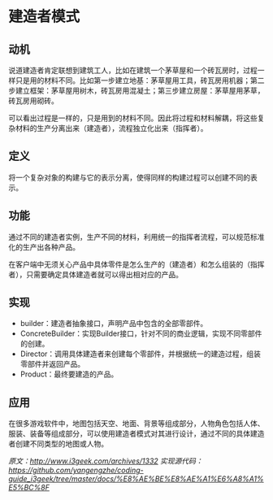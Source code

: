 # 建造者模式
## 动机

说道建造者肯定联想到建筑工人，比如在建筑一个茅草屋和一个砖瓦房时，过程一样只是用的材料不同。比如第一步建立地基：茅草屋用工具，砖瓦房用机器；第二步建立框架：茅草屋用树木，砖瓦房用混凝土；第三步建立房屋：茅草屋用茅草，砖瓦房用砌砖。

可以看出过程是一样的，只是用到的材料不同。因此将过程和材料解耦，将这些复杂材料的生产分离出来（建造者），流程独立化出来（指挥者）。

## 定义

将一个复杂对象的构建与它的表示分离，使得同样的构建过程可以创建不同的表示。

## 功能

通过不同的建造者实例，生产不同的材料，利用统一的指挥者流程，可以规范标准化的生产出各种产品。

在客户端中无须关心产品中具体零件是怎么生产的（建造者）和怎么组装的（指挥者），只需要确定具体建造者就可以得出相对应的产品。

## 实现


- builder：建造者抽象接口，声明产品中包含的全部零部件。
- ConcreteBuilder：实现Builder接口，针对不同的商业逻辑，实现不同零部件的创建。 
- Director：调用具体建造者来创建每个零部件，并根据统一的建造过程，组装零部件并返回产品。
- Product：最终要建造的产品。

## 应用

在很多游戏软件中，地图包括天空、地面、背景等组成部分，人物角色包括人体、服装、装备等组成部分，可以使用建造者模式对其进行设计，通过不同的具体建造者创建不同类型的地图或人物。

*原文：http://www.i3geek.com/archives/1332*
*实现源代码：https://github.com/yangengzhe/coding-guide_i3geek/tree/master/docs/%E8%AE%BE%E8%AE%A1%E6%A8%A1%E5%BC%8F*